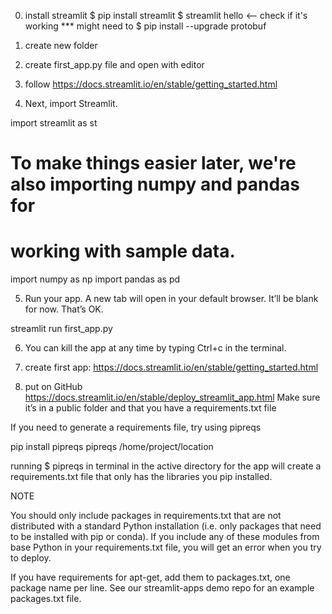 0) install streamlit
$ pip install streamlit
$ streamlit hello     <-- check if it's working
*** might need to $ pip install --upgrade protobuf

1) create new folder
2) create first_app.py file and open with editor
3) follow https://docs.streamlit.io/en/stable/getting_started.html
4) Next, import Streamlit.

import streamlit as st
# To make things easier later, we're also importing numpy and pandas for
# working with sample data.
import numpy as np
import pandas as pd

5) Run your app. A new tab will open in your default browser. It’ll be blank for now. That’s OK.

streamlit run first_app.py

6) You can kill the app at any time by typing Ctrl+c in the terminal.

7) create first app: https://docs.streamlit.io/en/stable/getting_started.html

8) put on GitHub https://docs.streamlit.io/en/stable/deploy_streamlit_app.html
Make sure it’s in a public folder and that you have a requirements.txt file

If you need to generate a requirements file, try using pipreqs

pip install pipreqs
pipreqs /home/project/location

running $ pipreqs in terminal in the active directory for the app will create a requirements.txt file that only has the libraries you pip installed.

NOTE

You should only include packages in requirements.txt that are not distributed with a standard Python installation (i.e. only packages that need to be installed with pip or conda). If you include any of these modules from base Python in your requirements.txt file, you will get an error when you try to deploy.

If you have requirements for apt-get, add them to packages.txt, one package name per line. See our streamlit-apps demo repo for an example packages.txt file.

